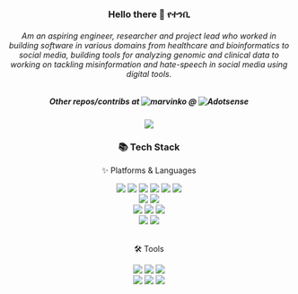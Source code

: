 <div align="center">

### Hello there 👋 የተንቢ
###### Am an aspiring engineer, researcher and project lead who worked in building software in various domains from healthcare and bioinformatics to social media, building tools for analyzing genomic and clinical data to working on tackling misinformation and hate-speech in social media using digital tools.

##### Other repos/contribs at ![marvinko](https://github.com/marvinko) @ ![Adotsense](https://github.com/adotsense)
![](https://komarev.com/ghpvc/?username=marvinkobit&color=green)

</div>

<div align="center">
	<h3>📚 Tech Stack</h3>
	<p>✨ Platforms & Languages</p>
</div>
<div align="center">
  <img src="https://img.shields.io/badge/Python-white?style=for-the-badge&logo=Python&logoColor=3776AB" />
  <img src="https://img.shields.io/badge/C%23-239120?style=for-the-badge&logo=c-sharp&logoColor=white">
  <img src="https://img.shields.io/badge/Java-white?style=for-the-badge&logo=Java&logoColor=007396"/>
  <img src="https://img.shields.io/badge/HTML5-white?style=for-the-badge&logo=HTML5&logoColor=E34F26" />
  <img src="https://img.shields.io/badge/R-276DC3?style=for-the-badge&logo=r&logoColor=white" />
  <img src="https://img.shields.io/badge/JavaScript-white?style=for-the-badge&logo=JavaScript&logoColor=F7DF1E" />
  <br>
  <img src="https://img.shields.io/badge/.NET-5C2D91?style=for-the-badge&logo=.net&logoColor=white">
  <img src="https://img.shields.io/badge/Django-092E20?style=for-the-badge&logo=Django&logoColor=white" />
  <br>
  <img src="https://img.shields.io/badge/Microsoft_SQL_Server-CC2927?style=for-the-badge&logo=microsoft-sql-server&logoColor=white">
  <img src="https://img.shields.io/badge/MySQL-white?style=for-the-badge&logo=MySQL&logoColor=4479A1" />
  <img src="https://img.shields.io/badge/Tableau-E97627?style=for-the-badge&logo=Tableau&logoColor=white">
  <br>
  <img src="https://img.shields.io/badge/Linux-FCC624?style=for-the-badge&logo=Linux&logoColor=white" />
  <img src="https://img.shields.io/badge/macOS-000000?style=for-the-badge&logo=macOS&logoColor=white" />
</div>
<br>
<div align=center>
	<p>🛠 Tools</p>
</div>
<div align=center>
	<img src="https://img.shields.io/badge/Visual_Studio-5C2D91?style=for-the-badge&logo=visual%20studio&logoColor=white" />
	<img src="https://img.shields.io/badge/Android_Studio-3DDC84?style=for-the-badge&logo=android-studio&logoColor=white" />
  <img src="https://img.shields.io/badge/Jupyter-F37626?style=for-the-badge&logo=jupyter&logoColor=white" />
  <br>
	<img src="https://img.shields.io/badge/Jira-0052CC?style=for-the-badge&logo=Jira&logoColor=whitee" />
	<img src="https://img.shields.io/badge/Snyk-4C4A73?style=for-the-badge&logo=snyk&logoColor=white" />
	<img src="https://img.shields.io/badge/GitHub-181717?style=for-the-badge&logo=GitHub&logoColor=white" />

</div>



<!--
**marvinko/marvinko** is a ✨ _special_ ✨ repository because its `README.md` (this file) appears on your GitHub profile.

Here are some ideas to get you started:

- 🔭 I’m currently working on ...
- 🌱 I’m currently learning ...
- 👯 I’m looking to collaborate on ...
- 🤔 I’m looking for help with ...
- 💬 Ask me about ...
- 📫 How to reach me: ...
- 😄 Pronouns: ...
- ⚡ Fun fact: ...
-->



<!---
marvinkobit/marvinkobit is a ✨ special ✨ repository because its `README.md` (this file) appears on your GitHub profile.
You can click the Preview link to take a look at your changes.
--->
